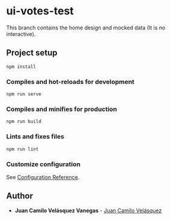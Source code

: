 # ui-votes-test

This branch contains the home design and mocked data (It is no interactive).

## Project setup
```
npm install
```

### Compiles and hot-reloads for development
```
npm run serve
```

### Compiles and minifies for production
```
npm run build
```

### Lints and fixes files
```
npm run lint
```

### Customize configuration
See [Configuration Reference](https://cli.vuejs.org/config/).

## Author

* **Juan Camilo Velásquez Vanegas** - [Juan Camilo Velásquez](https://github.com/pillowslept)
